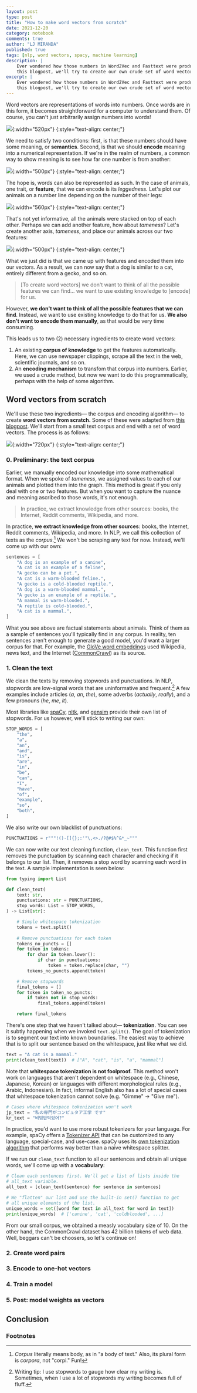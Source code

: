 ```yaml
---
layout: post
type: post
title: "How to make word vectors from scratch"
date: 2021-12-20
category: notebook
comments: true
author: "LJ MIRANDA"
published: true
tags: [nlp, word vectors, spacy, machine learning]
description: |
    Ever wondered how those numbers in Word2Vec and Fasttext were produced? In
    this blogpost, we'll try to create our own crude set of word vectors! 
excerpt: |
    Ever wondered how those numbers in Word2Vec and Fasttext were produced? In
    this blogpost, we'll try to create our own crude set of word vectors!
---
```


<span class="firstcharacter">W</span>ord vectors are representations of words
into numbers. Once words are in this form, it becomes straightforward for a
computer to understand them. Of course, you can't just arbitrarily assign
numbers into words!

<!-- fun figure of cats and dogs with numbered indices -->
![](/assets/png/word-vectors/some_arbitrary_numbers.png){:width="520px"}
{:style="text-align: center;"}

We need to satisfy two conditions: first, is that these numbers should have
some meaning, or **semantics**. Second, is that we should **encode** meaning
into a numerical representation. If we're in the realm of numbers, a common way
to show meaning is to see how far one number is from another:

![](/assets/png/word-vectors/dope.png){:width="500px"}
{:style="text-align: center;"}

The hope is, words can also be represented as such. In the case of animals, 
one trait, or **feature**, that we can encode is its *leggedness.* Let's plot
our animals on a number line depending on the number of their legs:

![](/assets/png/word-vectors/leggedness.png){:width="560px"}
{:style="text-align: center;"}

That's not yet informative, all the animals were stacked on top of each other.
Perhaps we can add another feature, how about *tameness*? Let's create another
axis, *tameness*, and place our animals across our two features:

![](/assets/png/word-vectors/tameness.png){:width="500px"}
{:style="text-align: center;"}

What we just did is that  we came up with features and encoded them into our
vectors.  As a result, we can now say that a dog is similar to a cat, entirely
different from a gecko, and so on.  

> [To create word vectors] we don't want to think of all the possible features
> we can find... we want to use existing knowledge to [encode] for us.

However, **we don't want to think of all the possible features that we can
find**.  Instead, we want to use existing knowledge to do that for us. **We
also don't want to encode them manually**, as that would be very time
consuming. 

This leads us to two (2) necessary ingredients to create word vectors:
1. An existing **corpus of knowledge** to get the features automatically. Here, we
   can use newspaper clippings, scrape all the text in the web, scientific
   journals, and so on.
2. An **encoding mechanism** to transfom that corpus into numbers. Earlier, we
   used a crude method, but now we want to do this programmatically, perhaps
   with the help of some algorithm.


## Word vectors from scratch

We'll use these two ingredients&mdash; the corpus and encoding
algorithm&mdash; to create **word vectors from scratch.** Some of these were
adapted from  [this
blogpost](https://towardsdatascience.com/creating-word-embeddings-coding-the-word2vec-algorithm-in-python-using-deep-learning-b337d0ba17a8).
We'll start from a small text corpus and end with a set of word vectors. The
process is as follows:

<!-- insert image of the process -->

![](/assets/png/word-vectors/process.png){:width="720px"}
{:style="text-align: center;"}

### 0. Preliminary: the text corpus

Earlier, we manually encoded our knowledge into some mathematical format. When
we spoke of *tameness*, we assigned values to each of our animals and plotted them
into the graph. This method is great if you only deal with one or two features.
But when you want to capture the nuance and meaning ascribed to those words,
it's not enough.

> In practice, we extract knowledge from other sources: books, the Internet, Reddit
> comments, Wikipedia, and more.

In practice, **we extract knowledge from other sources**: books, the Internet,
Reddit comments, Wikipedia, and more. In NLP, we call this collection of texts
as the *corpus*.[^1] We won't be scraping any text for now. Instead, we'll come up
with our own:

```python
sentences = [
    "A dog is an example of a canine",
    "A cat is an example of a feline",
    "A gecko can be a pet.",
    "A cat is a warm-blooded feline.",
    "A gecko is a cold-blooded reptile.",
    "A dog is a warm-blooded mammal.",
    "A gecko is an example of a reptile.",
    "A mammal is warm-blooded.",
    "A reptile is cold-blooded.",
    "A cat is a mammal.",
]
```

What you see above are factual statements about animals. Think of them as a
sample of sentences you'll typically find in any corpus. In reality, ten
sentences aren't enough to generate a good model, you'd want a larger corpus
for that. For example, the [GloVe word
embeddings](https://nlp.stanford.edu/projects/glove/) used Wikipedia, news
text, and the Internet ([CommonCrawl](https://commoncrawl.org/)) as its source.

### 1. Clean the text

We clean the texts by removing stopwords and punctuations.  In NLP, stopwords
are low-signal words that are uninformative and frequent.[^2]   A few examples
include articles (*a*, *an*, *the*), some adverbs (*actually*, *really*), and a
few pronouns (*he*, *me*, *it*).

Most libraries like [spaCy](https://spacy.io), [nltk](https://www.nltk.org/),
and [gensim](https://radimrehurek.com/gensim/) provide their own list of
stopwords. For us however, we'll stick to writing our own:

```python
STOP_WORDS = [
    "the",
    "a",
    "an",
    "and",
    "is",
    "are",
    "in",
    "be",
    "can",
    "I",
    "have",
    "of",
    "example",
    "so",
    "both",
]
```

We also write our own blacklist of punctuations:

```python
PUNCTUATIONS = r"""!()-[]{};:'"\,<>./?@#$%^&*_~"""
```

We can now write our text cleaning function, `clean_text`. This function first
removes the punctuation by scanning each character and checking if it belongs
to our list. Then, it removes a stop word by scanning each word in the text.
A sample implementation is seen below:

```python
from typing import List

def clean_text(
    text: str, 
    punctuations: str = PUNCTUATIONS, 
    stop_words: List = STOP_WORDS,
) -> List[str]:

    # Simple whitespace tokenization
    tokens = text.split()
    
    # Remove punctuations for each token
    tokens_no_puncts = []
    for token in tokens:
        for char in token.lower():
            if char in punctuations:
                token = token.replace(char, "")
        tokens_no_puncts.append(token)

    # Remove stopwords
    final_tokens = []
    for token in token_no_puncts:
        if token not in stop_words:
            final_tokens.append(token)

    return final_tokens
```

There's one step that we haven't talked about&mdash; **tokenization**. You can
see it subtly happening when we invoked `text.split()`. The goal of
tokenization is to segment our text into known boundaries. The easiest way to
achieve that is to split our sentence based on the whitespace, just like what
we did. 

```python
text = "A cat is a mammal."
print(clean_text(text))  # ["A", "cat", "is", "a", "mammal"] 
```

Note that **whitespace tokenization is not foolproof.** This method won't work
on languages that aren't dependent on whitespace (e.g., Chinese, Japanese,
Korean) or languages with different morphological rules (e.g., Arabic,
Indonesian). In fact, informal English also has a lot of special cases that
whitespace tokenization cannot solve (e.g. "Gimme" -> "Give me"). 

```python
# Cases where whitespace tokenization won't work
jp_text = "私の専門がコンピュタア工学 です"
kr_text = "비빔밥먹었어?"
```

In practice, you'd want to use more robust tokenizers for your language. For
example, spaCy offers a [Tokenizer API](https://spacy.io/api/tokenizer) that
can be customized to any language, special-case, and use-case. spaCy uses its
[own tokenization
algorithm](https://spacy.io/usage/linguistic-features#how-tokenizer-works) that
performs way better than a naive whitespace splitter. 


<!-- get the vocabulary -->
If we run our `clean_text` function to all our sentences and obtain all unique
words, we'll come up with a **vocabulary**:

```python
# Clean each sentences first. We'll get a list of lists inside the 
# all_text variable.
all_text = [clean_text(sentence) for sentence in sentences]

# We "flatten" our list and use the built-in set() function to get
# all unique elements of the list.
unique_words = set([word for text in all_text for word in text])
print(unique_words)  # ['canine', 'cat', 'coldblooded', ...]
```

From our small corpus, we obtained a measly vocabulary size of 10.  On the
other hand, the CommonCrawl dataset has 42 billion tokens of web data. Well,
beggars can't be choosers, so let's continue on!

### 2. Create word pairs


<!-- talk about context -->
<!-- there's a quote about context in CS224N. find it -->


### 3. Encode to one-hot vectors


### 4. Train a model



### 5. Post: model weights as vectors

<!-- do jay alammar-esque viz of our word vectors -->
<!-- then maybe compare it with GloVE? -->


## Conclusion


<!--

Note that the techniques demonstrated here only serve as an illustration. In
production, it's recommended to use common pretrained models like
[Word2Vec](https://arxiv.org/abs/1301.3781),
[GloVe](https://nlp.stanford.edu/projects/glove/), or
[FastText](https://fasttext.cc/). 

-->

### Footnotes

[^1]: 

    *Corpus* literally means body, as in "a body of text." Also, its plural form is *corpora*, not "corpi." Fun!

[^2]: 

    Writing tip: I use stopwords to gauge how clear my writing is. Sometimes,
    when I use a lot of stopwords my writing becomes full of fluff.
